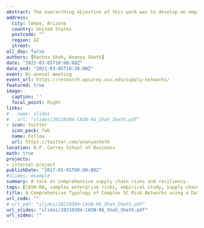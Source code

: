 ```yaml
---
abstract: The overarching objective of this work was to develop an empirical research agenda related to Enterprise Risk Management. The focus of the presentation was work done in this direction related to a data-driven development of risk typology for supply chains and the introduction of a framework to organize risks.
address:
  city: Tempe, Arizona
  country: United States
  postcode: ""
  region: AZ
  street: 
all_day: false
authors: [Rachna Shah, Ananya Sheth]
date: "2021-03-05T10:00:00Z"
date_end: "2021-03-05T10:30:00Z"
event: Bi-annual meeting
event_url: https://research.wpcarey.asu.edu/supply-networks/
featured: true
image:
  caption: ''
  focal_point: Right
links:
# - name: slides
#   url: "slides/20210304-CASN-RA_Shah_Sheth.pdf"
- icon: twitter
  icon_pack: fab
  name: Follow
  url: https://twitter.com/ananyasheth
location: W.P. Carrey School of Business
math: true
projects:
- internal-project
publishDate: "2017-01-01T00:00:00Z"
#slides: example
summary: A talk on comprehensive supply chain risks and resiliency.
tags: [CASN-RA, complex enterprise risks, empirical study, supply chain risks, resilience]
title: A Comprehensive Typology of Complex SC Risk Networks using a Data Driven Approach
url_code: ""
# url_pdf: "slides/20210304-CASN-RA_Shah_Sheth.pdf"
url_slides: "slides/20210304-CASN-RA_Shah_Sheth.pdf"
url_video: ""
---
```

<!--{{% alert note %}}
Click on the **Slides** button above to view the built-in slides feature.
{{% /alert %}}-->

<!--Slides can be added in a few ways:

- **Create** slides using Academic's [*Slides*](https://sourcethemes.com/academic/docs/managing-content/#create-slides) feature and link using `slides` parameter in the front matter of the talk file
- **Upload** an existing slide deck to `static/` and link using `url_slides` parameter in the front matter of the talk file
- **Embed** your slides (e.g. Google Slides) or presentation video on this page using [shortcodes](https://sourcethemes.com/academic/docs/writing-markdown-latex/).

Further talk details can easily be added to this page using *Markdown* and $\rm \LaTeX$ math code.-->